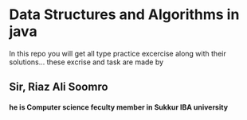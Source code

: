 # Data Structures and Algorithms in java 
In this repo you will get all type practice excercise along with their solutions...
these excrise and task are made by 
## Sir, Riaz Ali Soomro 
#### he is Computer science feculty member in Sukkur IBA university
